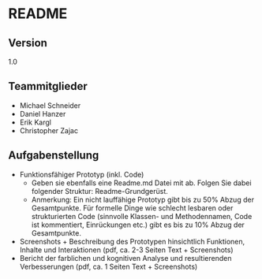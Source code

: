 # README
## Version
1.0
## Teammitglieder
* Michael Schneider
* Daniel Hanzer
* Erik Kargl
* Christopher Zajac


## Aufgabenstellung

* Funktionsfähiger Prototyp (inkl. Code)
    * Geben sie ebenfalls eine Readme.md Datei mit ab. Folgen Sie dabei folgender        Struktur: Readme-Grundgerüst.
    * Anmerkung: Ein nicht lauffähige Prototyp gibt bis zu 50% Abzug der                 Gesamtpunkte. Für formelle Dinge wie schlecht lesbaren oder strukturierten         Code (sinnvolle Klassen- und Methodennamen, Code ist kommentiert,                  Einrückungen etc.) gibt es bis zu 10% Abzug der Gesamtpunkte.
* Screenshots + Beschreibung des Prototypen hinsichtlich Funktionen, Inhalte und Interaktionen (pdf, ca. 2-3 Seiten Text + Screenshots)
* Bericht der farblichen und kognitiven Analyse und resultierenden Verbesserungen (pdf, ca. 1 Seiten Text + Screenshots)













